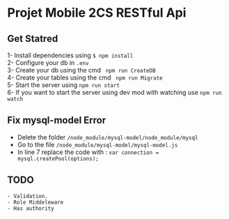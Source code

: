 # Projet Mobile 2CS RESTful Api

## Get Statred
1- Install dependencies using ````$ npm install```` <br>
2- Configure your db in ```.env```<br>
3- Create your db using the cmd ```` npm run CreateDB````<br> 
4- Create your tables using the cmd ```` npm run Migrate````<br> 
5- Start the server using ```npm run start```<br>
6- If you want to start the server using dev mod with watching use ```npm run watch```



## Fix mysql-model Error
 - Delete the folder ```/node_module/mysql-model/node_module/mysql```
 - Go to the file ```/node_module/mysql-model/mysql-model.js```
 - In line 7 replace the code with : ````var connection = mysql.createPool(options);````
 
## TODO 
    - Validation.
    - Role Middeleware
    - Has authority
